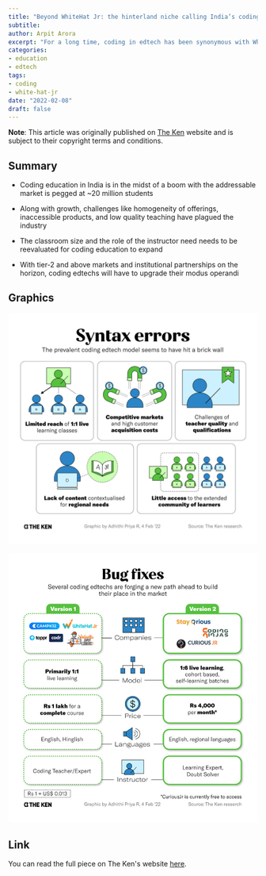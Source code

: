 ```yaml
---
title: "Beyond WhiteHat Jr: the hinterland niche calling India’s coding edtechs"
subtitle: 
author: Arpit Arora
excerpt: "For a long time, coding in edtech has been synonymous with WhiteHat Jr in India. A handful of smaller companies like CuriousJr, Coding Ninjas, StayQrious are trying to break through and they’re doing it by focussing on markets where accessibility to tech and coding is nearly non-existent. To succeed, they’ll need to recalibrate the very nature of coding edtech."
categories:
- education
- edtech
tags:
- coding
- white-hat-jr
date: "2022-02-08"
draft: false
---
```


**Note**: This article was originally published on [The Ken](https://the-ken.com) website and is subject to their copyright terms and conditions.

## Summary

- Coding education in India is in the midst of a boom with the addressable market is pegged at ~20 million students

- Along with growth, challenges like homogeneity of offerings, inaccessible products, and low quality teaching have plagued the industry

- The classroom size and the role of the instructor need needs to be reevaluated for coding education to expand

- With tier-2 and above markets and institutional partnerships on the horizon, coding edtechs will have to upgrade their modus operandi

## Graphics

![](syntax.jpg)

![](bugs.jpg)

## Link

You can read the full piece on The Ken's website [here](https://the-ken.com/story/beyond-whitehat-jr-the-hinterland-niche-calling-indias-coding-edtechs/).

